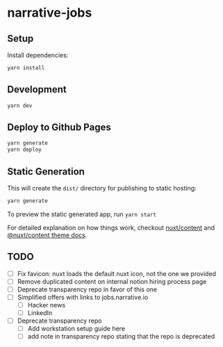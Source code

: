 # narrative-jobs

## Setup

Install dependencies:

```bash
yarn install
```

## Development

```bash
yarn dev
```

## Deploy to Github Pages

```bash
yarn generate
yarn deploy
```

## Static Generation

This will create the `dist/` directory for publishing to static hosting:

```bash
yarn generate
```

To preview the static generated app, run `yarn start`

For detailed explanation on how things work, checkout [nuxt/content](https://content.nuxtjs.org) and [@nuxt/content theme docs](https://content.nuxtjs.org/themes-docs).

## TODO
- [ ] Fix favicon: nuxt loads the default nuxt icon, not the one we provided
- [ ] Remove duplicated content on internal notion hiring process page
- [ ] Deprecate transparency repo in favor of this one
- [ ] Simplified offers with links to jobs.narrative.io
  - [ ] Hacker news
  - [ ] LinkedIn
- [ ] Deprecate transparency repo
    - [ ] Add workstation setup guide here
    - [ ] add note in transparency repo stating that the repo is deprecated
